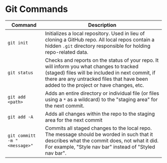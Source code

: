 # Git Commands

| Command | Description |
| ------------- |----------- |
| `git init` | Initializes a local repository. Used in lieu of cloning a GitHub repo. All local repos contain a hidden `.git` directory responsible for holding repo-related data. |
| `git status` | Checks and reports on the status of your repo. It will inform you what changes to tracked (staged) files will be included in next commit, if there are any untracked files that have been added to the project or have changes, etc. |
| `git add <path>` | Adds an entire directory or individual file (or files using a `*` as a wildcard) to the "staging area" for the next commit. |
| `git add -A` | Adds all changes within the repo to the staging area for the next commit |
| `git committ -m "<message>"` | Commits all staged changes to the local repo. The message should be worded in such that it describes what the commit does, not what it did. For example, "Style nav bar" instead of "Styled nav bar". |